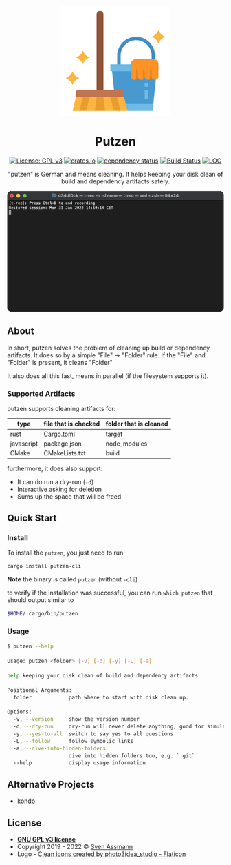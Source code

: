 <div align="center">
 <img src="https://github.com/sassman/putzen-rs/blob/main/resources/logo.png?raw=true" width="256" height="256">
 <h1><strong>Putzen</strong></h1>

[![License: GPL v3](https://img.shields.io/badge/License-GPLv3-blue.svg)](https://www.gnu.org/licenses/gpl-3.0)
[![crates.io](https://img.shields.io/crates/v/putzen-cli.svg)](https://crates.io/crates/putzen-cli)
[![dependency status](https://deps.rs/repo/github/sassman/putzen-rs/status.svg)](https://deps.rs/repo/github/sassman/putzen-rs)
[![Build Status](https://github.com/sassman/putzen-rs/workflows/Build/badge.svg)](https://github.com/sassman/putzen-rs/actions?query=branch%3Amain+workflow%3ABuild+)
[![LOC](https://tokei.rs/b1/github/sassman/putzen-rs?category=code)](https://tokei.rs/b1/github/sassman/putzen-rs?category=code)

"putzen" is German and means cleaning. It helps keeping your disk clean of build and dependency artifacts safely.

![demo](resources/demo.gif)

</div>

## About 

In short, putzen solves the problem of cleaning up build or dependency artifacts.
It does so by a simple "File" -> "Folder" rule. If the "File" and "Folder" is present, it cleans "Folder"

It also does all this fast, means in parallel (if the filesystem supports it).

### Supported Artifacts

putzen supports cleaning artifacts for:

| type       | file that is checked | folder that is cleaned |
|------------|----------------------|------------------------|
| rust       | Cargo.toml           | target                 |
| javascript | package.json         | node_modules           |
| CMake      | CMakeLists.txt       | build                  |

furthermore, it does also support:
- It can do run a dry-run (`-d`)
- Interactive asking for deletion
- Sums up the space that will be freed

## Quick Start

### Install

To install the `putzen`, you just need to run

```bash
cargo install putzen-cli
```

**Note** the binary is called `putzen` (without `-cli`)

to verify if the installation was successful, you can run `which putzen` that should output similar to

```sh
$HOME/.cargo/bin/putzen
```

### Usage

```sh
$ putzen --help

Usage: putzen <folder> [-v] [-d] [-y] [-L] [-a]

help keeping your disk clean of build and dependency artifacts

Positional Arguments:
  folder            path where to start with disk clean up.

Options:
  -v, --version     show the version number
  -d, --dry-run     dry-run will never delete anything, good for simulations
  -y, --yes-to-all  switch to say yes to all questions
  -L, --follow      follow symbolic links
  -a, --dive-into-hidden-folders
                    dive into hidden folders too, e.g. `.git`
  --help            display usage information
```

## Alternative Projects

- [kondo](https://github.com/tbillington/kondo)

## License

- **[GNU GPL v3 license](https://www.gnu.org/licenses/gpl-3.0)**
- Copyright 2019 - 2022 © [Sven Assmann](https://d34dl0ck.me)
- Logo - [Clean icons created by photo3idea_studio - Flaticon](https://www.flaticon.com/free-icons/clean)